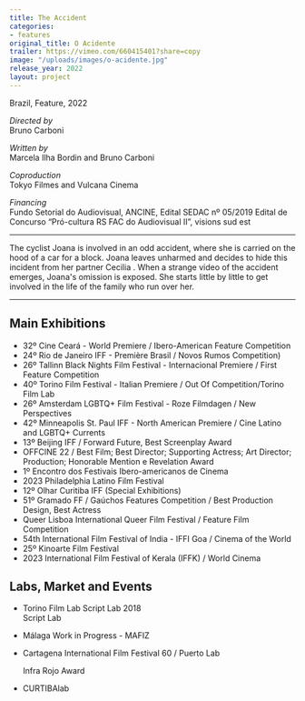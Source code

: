 ```yaml
---
title: The Accident
categories:
- features
original_title: O Acidente
trailer: https://vimeo.com/660415401?share=copy
image: "/uploads/images/o-acidente.jpg"
release_year: 2022
layout: project
---
```


Brazil, Feature, 2022

_Directed by_  
Bruno Carboni

_Written by_  
Marcela Ilha Bordin and Bruno Carboni

_Coproduction_  
Tokyo Filmes and Vulcana Cinema

_Financing_  
Fundo Setorial do Audiovisual, ANCINE, Edital SEDAC nº 05/2019 Edital de Concurso “Pró-cultura RS FAC do Audiovisual II”, visions sud est

***

The cyclist Joana is involved in an odd accident, where she is carried on the hood of a car for a block. Joana leaves unharmed and decides to hide this incident from her partner Cecilia . When a strange video of the accident emerges, Joana's omission is exposed. She starts little by little to get involved in the life of the family who run over her.

***

## Main Exhibitions

* 32º Cine Ceará - World Premiere / Ibero-American Feature Competition
* 24º Rio de Janeiro IFF - Première Brasil / Novos Rumos Competition)
* 26º Tallinn Black Nights Film Festival - Internacional Premiere / First Feature Competition
* 40º Torino Film Festival - Italian Premiere / Out Of Competition/Torino Film Lab
* 26º Amsterdam LGBTQ+ Film Festival - Roze Filmdagen / New Perspectives
* 42º Minneapolis St. Paul IFF - North American Premiere / Cine Latino and LGBTQ+ Currents
* 13º Beijing IFF / Forward Future, Best Screenplay Award
* OFFCINE 22 / Best Film; Best Director; Supporting Actress; Art Director; Production; Honorable Mention e Revelation Award
* 1º Encontro dos Festivais Ibero-americanos de Cinema
* 2023 Philadelphia Latino Film Festival
* 12º Olhar Curitiba IFF (Special Exhibitions)
* 51º Gramado FF / Gaúchos Features Competition / Best Production Design, Best Actress
* Queer Lisboa International Queer Film Festival / Feature Film Competition
* 54th International Film Festival of India - IFFI Goa / Cinema of the World
* 25º Kinoarte Film Festival
* 2023 International Film Festival of Kerala (IFFK) / World Cinema

## Labs, Market and Events

* Torino Film Lab Script Lab 2018  
  Script Lab
* Málaga Work in Progress - MAFIZ
* Cartagena International Film Festival 60 / Puerto Lab

  Infra Rojo Award
* CURTIBAlab